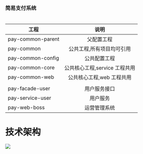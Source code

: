 ### 简易支付系统


# 
| 工程        |   说明           |
| ------------- |:-------------:|
| pay-common-parent      | 父配置工程 |
| pay-common      | 公共工程,所有项目均可引用|
| pay-common-config      | 公共配置工程|
| pay-common-core | 公共核心工程,service 工程共用  |    
| pay-common-web | 公共核心工程,web 工程共用  |    
| 						|				              |
| pay-facade-user |	用户服务接口   |
| pay-service-user| 用户服务       |
| pay-web-boss    | 运营管理系统    |

# 技术架构

![](./doc/screenshot.png)